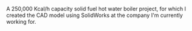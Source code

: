 A 250,000 Kcal/h capacity solid fuel hot water boiler project, for which I created the CAD model using SolidWorks at the company I'm currently working for.
